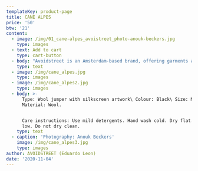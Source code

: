 ```yaml
---
templateKey: product-page
title: CANE ALPES
price: '50'
btw: '21'
content:
  - image: /img/01_cane-alpes_avoistreet_photo-anouk-beckers.jpg
    type: images
  - text: Add to cart
    type: cart-button
  - body: "Avoidstreet is an Amsterdam-based brand, offering garments and accessories defined by expressive and unique details regenerated from upcycled materials. Every garment starts off as an hyper-adaptable base for transformation — ready to be appropriated, deconstructed, remixed, and finally copied and pasted back into circulation as something else. \r\n\n\r\n\n\r\n\nThe endless source of fast fashion garments available as deadstock and in secondhand markets are like low-resolution images on a hard drive. The result is distinctive one-of-a-kind or small editions that embed a dualist vernacular between the commonplace and the tropes of high fashion. \r\n\n\r\n\nFounded in 2017, Avoidstreet is the initiative of designer Eduardo Leon. Unbridled by industry conventions, Leon combines the sensibilities of rich color-drenched images of Peruvian folklore, tecnocumbia, and bootleg-filled markets, and the potency of a Milanese high-gloss veneer in his creations, including garments, crafted objects, installations, and performances."
    type: text
  - image: /img/cane_alpes.jpg
    type: images
  - image: /img/cane_alpes2.jpg
    type: images
  - body: >-
      Type: Wool jumper with silkscreen artwork\ Colour: Black\ Size: M\
      Material: Wool.


      Care instructions: Use mild detergents. Hand wash cold. Dry flat. Iron
      low. Do not dry clean.
    type: text
  - caption: 'Photography: Anouk Beckers'
    image: /img/cane_alpes3.jpg
    type: images
author: AVOIDSTREET (Eduardo Leon)
date: '2020-11-04'
---
```


